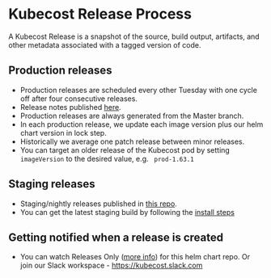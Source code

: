 # Kubecost Release Process

A Kubecost Release is a snapshot of the source, build output, artifacts, and other metadata associated with a tagged version of code.

## Production releases 

* Production releases are scheduled every other Tuesday with one cycle off after four consecutive releases. 
* Release notes published [here](https://kubecost.com/releases).
* Production releases are always generated from the Master branch.  
* In each production release, we update each image version plus our helm chart version in lock step. 
* Historically we average one patch release between minor releases.
* You can target an older release of the Kubecost pod by setting `imageVersion` to the desired value, e.g. ` prod-1.63.1`

## Staging releases

* Staging/nightly releases published in [this repo](https://github.com/kubecost/staging-repo).
* You can get the latest staging build by following the [install steps](https://github.com/kubecost/docs/blob/master/staging.md)

## Getting notified when a release is created

* You can watch Releases Only ([more info](https://docs.github.com/en/github/managing-subscriptions-and-notifications-on-github/viewing-your-subscriptions)) for this helm chart repo.
Or join our Slack workspace - https://kubecost.slack.com
